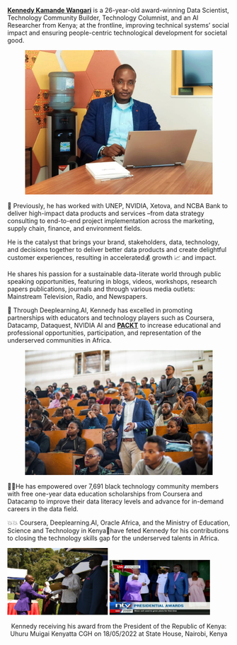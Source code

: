 [**Kennedy Kamande Wangari**](https://www.linkedin.com/in/kennedykwangari/) is a 26-year-old award-winning Data Scientist, Technology Community Builder, Technology Columnist, and an AI Researcher from Kenya; at the frontline, improving technical systems’ social impact and ensuring people-centric technological development for societal good.

<center>
  <figure>
    <img src="https://raw.githubusercontent.com/kennedykwangari/kennedykwangari.github.io/master/images/kennedykwangari.jpg">
      </figure>
</center>

🧭 Previously, he has worked with UNEP, NVIDIA, Xetova, and NCBA Bank to deliver high-impact data products and services –from data strategy consulting to end-to-end project implementation across the marketing, supply chain, finance, and environment fields.

He is the catalyst that brings your brand, stakeholders, data, technology, and decisions together to deliver better data products and create delightful customer experiences, resulting in accelerated💰 growth 📈 and impact.

He shares his passion for a sustainable data-literate world through public speaking opportunities, featuring in blogs, videos, workshops, research papers publications, journals and through various media outlets: Mainstream Television, Radio, and Newspapers.

🎁 Through Deeplearning.AI, Kennedy has excelled in promoting partnerships with educators and technology players such as Coursera, Datacamp, Dataquest, NVIDIA AI and [**PACKT**](https://www.linkedin.com/posts/packt-publishing_datascience-data-packtexpertnetwork-activity-6803619378156883968-oaY1/) to increase educational and professional opportunities, participation, and representation of the underserved communities in Africa.  

<center>
  <figure>
    <img src="https://raw.githubusercontent.com/kennedykwangari/kennedykwangari.github.io/master/images/mentoring.jpeg">
      </figure>
</center>

👨‍🎓He has empowered over 7,691 black technology community members with free one-year data education scholarships from Coursera and Datacamp to improve their data literacy levels and advance for in-demand careers in the data field.

💥💥 Coursera, Deeplearning.AI, Oracle Africa, and the Ministry of Education, Science and Technology in Kenya🏅have feted Kennedy for his contributions to closing the technology skills gap for the underserved talents in Africa.  

<p float="left">
  <img src="https://raw.githubusercontent.com/kennedykwangari/kennedykwangari.github.io/master/images/kennedystatehouse.jpg" width="45%" />
  <img src="https://raw.githubusercontent.com/kennedykwangari/kennedykwangari.github.io/master/images/kennedystate2.jpg" width="45%" />
</p>

<p align="center">
 Kennedy receiving his award from the President of the Republic of Kenya: Uhuru Muigai Kenyatta CGH on 18/05/2022 at State House, Nairobi, Kenya
</p>

